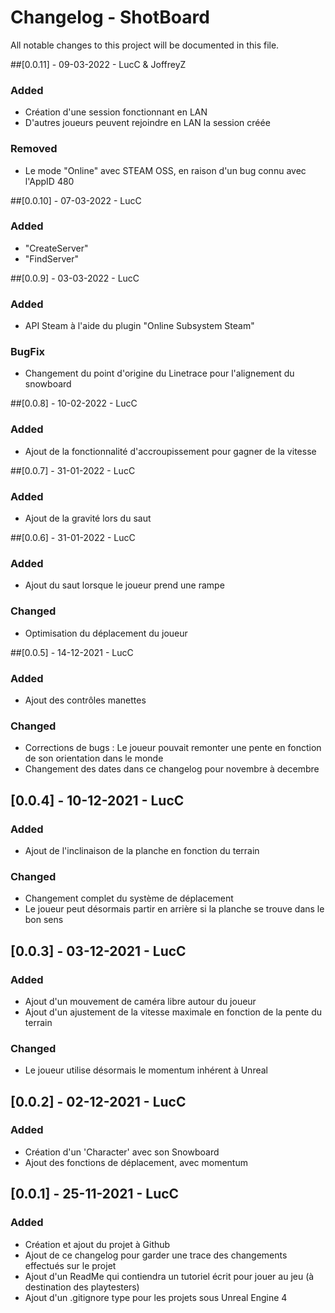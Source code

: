 # Changelog - ShotBoard
All notable changes to this project will be documented in this file.

##[0.0.11] - 09-03-2022 - LucC & JoffreyZ
### Added
- Création d'une session fonctionnant en LAN
- D'autres joueurs peuvent rejoindre en LAN la session créée

### Removed
- Le mode "Online" avec STEAM OSS, en raison d'un bug connu avec l'AppID 480

##[0.0.10] - 07-03-2022 - LucC
### Added
- "CreateServer"
- "FindServer"

##[0.0.9] - 03-03-2022 - LucC
### Added
- API Steam à l'aide du plugin "Online Subsystem Steam"

### BugFix
- Changement du point d'origine du Linetrace pour l'alignement du snowboard

##[0.0.8] - 10-02-2022 - LucC
### Added
- Ajout de la fonctionnalité d'accroupissement pour gagner de la vitesse

##[0.0.7] - 31-01-2022 - LucC
### Added
- Ajout de la gravité lors du saut

##[0.0.6] - 31-01-2022 - LucC
### Added
- Ajout du saut lorsque le joueur prend une rampe

### Changed
- Optimisation du déplacement du joueur

##[0.0.5] - 14-12-2021 - LucC
### Added
- Ajout des contrôles manettes

### Changed
- Corrections de bugs : Le joueur pouvait remonter une pente en fonction de son orientation dans le monde
- Changement des dates dans ce changelog pour novembre à decembre

## [0.0.4] - 10-12-2021 - LucC
### Added
- Ajout de l'inclinaison de la planche en fonction du terrain

### Changed
- Changement complet du système de déplacement
- Le joueur peut désormais partir en arrière si la planche se trouve dans le bon sens

## [0.0.3] - 03-12-2021 - LucC
### Added
- Ajout d'un mouvement de caméra libre autour du joueur
- Ajout d'un ajustement de la vitesse maximale en fonction de la pente du terrain

### Changed
- Le joueur utilise désormais le momentum inhérent à Unreal

## [0.0.2] - 02-12-2021 - LucC
### Added
- Création d'un 'Character' avec son Snowboard
- Ajout des fonctions de déplacement, avec momentum

## [0.0.1] - 25-11-2021 - LucC
### Added
- Création et ajout du projet à Github
- Ajout de ce changelog pour garder une trace des changements effectués sur le projet
- Ajout d'un ReadMe qui contiendra un tutoriel écrit pour jouer au jeu (à destination des playtesters)
- Ajout d'un .gitignore type pour les projets sous Unreal Engine 4